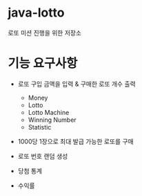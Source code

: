 # java-lotto
로또 미션 진행을 위한 저장소


# 기능 요구사항

- 로또 구입 금액을 입력 & 구매한 로또 개수 출력
  - Money 
  - Lotto
  - Lotto Machine
  - Winning Number
  - Statistic
    
- 1000당 1장으로 최대 발급 가능한 로또를 구매 
- 로또 번호 랜덤 생성
- 당첨 통계
- 수익률
